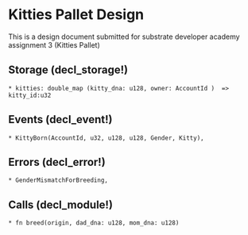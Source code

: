 <!-- For my own reference: https://discordapp.com/channels/772968587060445244/772968587060445251/813166983364739095 -->
# Kitties Pallet Design

This is a design document submitted for substrate developer academy assignment 3 (Kitties Pallet)

## Storage (decl_storage!)

    * kitties: double_map (kitty_dna: u128, owner: AccountId )  => kitty_id:u32

## Events (decl_event!)

    * KittyBorn(AccountId, u32, u128, u128, Gender, Kitty),
<!-- [owner, kitty_id, dad_dna, mom_dna, kitty] -->

## Errors (decl_error!)

    * GenderMismatchForBreeding,

## Calls (decl_module!)

    * fn breed(origin, dad_dna: u128, mom_dna: u128)